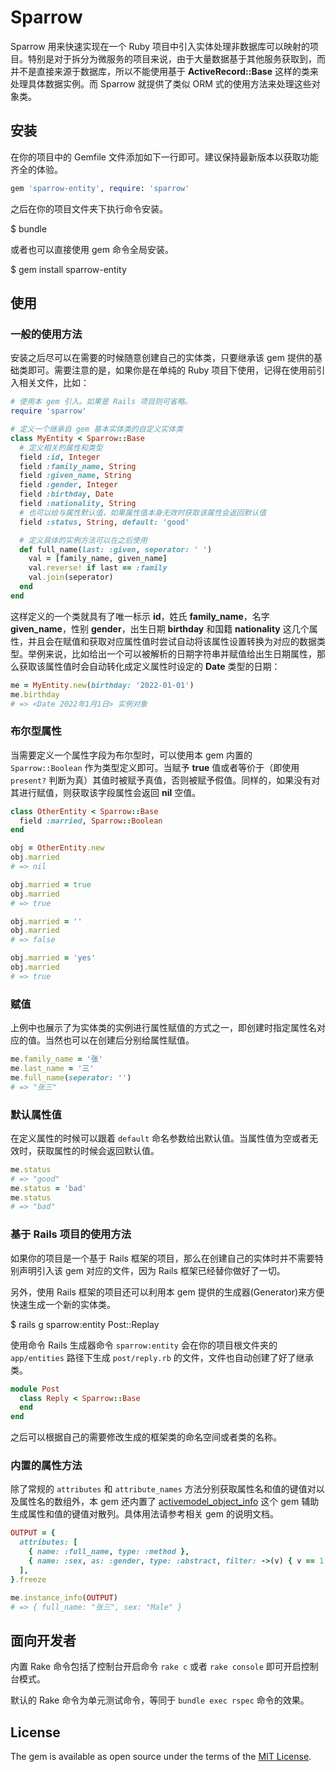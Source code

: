 # Sparrow

Sparrow 用来快速实现在一个 Ruby 项目中引入实体处理非数据库可以映射的项目。特别是对于拆分为微服务的项目来说，由于大量数据基于其他服务获取到，而并不是直接来源于数据库，所以不能使用基于 **ActiveRecord::Base** 这样的类来处理具体数据实例。而 Sparrow 就提供了类似 ORM 式的使用方法来处理这些对象类。

## 安装

在你的项目中的 Gemfile 文件添加如下一行即可。建议保持最新版本以获取功能齐全的体验。

```ruby
gem 'sparrow-entity', require: 'sparrow'
```

之后在你的项目文件夹下执行命令安装。

  $ bundle

或者也可以直接使用 gem 命令全局安装。

  $ gem install sparrow-entity

## 使用

### 一般的使用方法

安装之后尽可以在需要的时候随意创建自己的实体类，只要继承该 gem 提供的基础类即可。需要注意的是，如果你是在单纯的 Ruby 项目下使用，记得在使用前引入相关文件，比如：

```ruby
# 使用本 gem 引入。如果是 Rails 项目则可省略。
require 'sparrow'

# 定义一个继承自 gem 基本实体类的自定义实体类
class MyEntity < Sparrow::Base
  # 定义相关的属性和类型
  field :id, Integer
  field :family_name, String
  field :given_name, String
  field :gender, Integer
  field :birthday, Date
  field :nationality, String
  # 也可以给与属性默认值，如果属性值本身无效时获取该属性会返回默认值
  field :status, String, default: 'good'

  # 定义具体的实例方法可以在之后使用
  def full_name(last: :given, seperator: ' ')
    val = [family_name, given_name]
    val.reverse! if last == :family
    val.join(seperator)
  end
end
```

这样定义的一个类就具有了唯一标示 **id**，姓氏 **family_name**，名字 **given_name**，性别 **gender**，出生日期 **birthday** 和国籍 **nationality** 这几个属性，并且会在赋值和获取对应属性值时尝试自动将该属性设置转换为对应的数据类型。举例来说，比如给出一个可以被解析的日期字符串并赋值给出生日期属性，那么获取该属性值时会自动转化成定义属性时设定的 **Date** 类型的日期：

```ruby
me = MyEntity.new(birthday: '2022-01-01')
me.birthday
# => <Date 2022年1月1日> 实例对象
```

### 布尔型属性

当需要定义一个属性字段为布尔型时，可以使用本 gem 内置的 `Sparrow::Boolean` 作为类型定义即可。当赋予 **true** 值或者等价于（即使用 `present?` 判断为真）其值时被赋予真值，否则被赋予假值。同样的，如果没有对其进行赋值，则获取该字段属性会返回 **nil** 空值。

```ruby
class OtherEntity < Sparrow::Base
  field :married, Sparrow::Boolean
end

obj = OtherEntity.new
obj.married
# => nil

obj.married = true
obj.married
# => true

obj.married = ''
obj.married
# => false

obj.married = 'yes'
obj.married
# => true
```

### 赋值

上例中也展示了为实体类的实例进行属性赋值的方式之一，即创建时指定属性名对应的值。当然也可以在创建后分别给属性赋值。

```ruby
me.family_name = '张'
me.last_name = '三'
me.full_name(seperator: '')
# => "张三" 
```

### 默认属性值

在定义属性的时候可以跟着 `default` 命名参数给出默认值。当属性值为空或者无效时，获取属性的时候会返回默认值。

```ruby
me.status
# => "good"
me.status = 'bad'
me.status
# => "bad"
```

### 基于 Rails 项目的使用方法

如果你的项目是一个基于 Rails 框架的项目，那么在创建自己的实体时并不需要特别声明引入该 gem 对应的文件，因为 Rails 框架已经替你做好了一切。

另外，使用 Rails 框架的项目还可以利用本 gem 提供的生成器(Generator)来方便快速生成一个新的实体类。

  $ rails g sparrow:entity Post::Replay

使用命令 Rails 生成器命令 `sparrow:entity` 会在你的项目根文件夹的 `app/entities` 路径下生成 `post/reply.rb` 的文件，文件也自动创建了好了继承类。

```ruby
module Post
  class Reply < Sparrow::Base
  end
end
```

之后可以根据自己的需要修改生成的框架类的命名空间或者类的名称。

### 内置的属性方法

除了常规的 `attributes` 和 `attribute_names` 方法分别获取属性名和值的键值对以及属性名的数组外，本 gem 还内置了 [activemodel_object_info](https://rubygems.org/gems/activemodel_object_info) 这个 gem 辅助生成属性和值的键值对散列。具体用法请参考相关 gem 的说明文档。

```ruby
OUTPUT = { 
  attributes: [
    { name: :full_name, type: :method },
    { name: :sex, as: :gender, type: :abstract, filter: ->(v) { v == 1 ? 'Male' : 'Female' } },
  ],
}.freeze

me.instance_info(OUTPUT)
# => { full_name: "张三", sex: "Male" }
```

## 面向开发者

内置 Rake 命令包括了控制台开启命令 `rake c` 或者 `rake console` 即可开启控制台模式。

默认的 Rake 命令为单元测试命令，等同于 `bundle exec rspec` 命令的效果。

## License

The gem is available as open source under the terms of the [MIT License](https://opensource.org/licenses/MIT).
